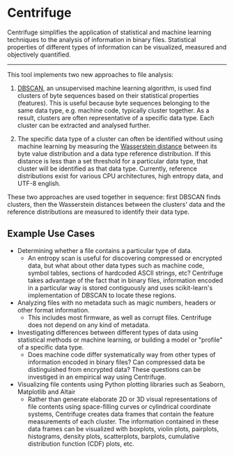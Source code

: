 # Centrifuge

Centrifuge simplifies the application of statistical and machine learning techniques to the analysis of information in binary files. Statistical properties of different types of information can be visualized, measured and objectively quantified.

<hr>

This tool implements two new approaches to file analysis:

1. [DBSCAN](https://scikit-learn.org/stable/modules/generated/sklearn.cluster.DBSCAN.html), an unsupervised machine learning algorithm, is used find clusters of byte sequences based on their statistical properties (features). This is useful because byte sequences belonging to the same data type, e.g. machine code, typically cluster together. As a result, clusters are often representative of a specific data type. Each cluster can be extracted and analysed further. 

2. The specific data type of a cluster can often be identified without using machine learning by measuring the [Wasserstein distance](https://docs.scipy.org/doc/scipy/reference/generated/scipy.stats.wasserstein_distance.html) between its byte value distribution and a data type reference distribution. If this distance is less than a set threshold for a particular data type, that cluster will be identified as that data type. Currently, reference distributions exist for various CPU architectures, high entropy data, and UTF-8 english.

These two approaches are used together in sequence: first DBSCAN finds clusters, then the Wasserstein distances between the clusters' data and the reference distributions are measured to identify their data type.

## Example Use Cases

 - Determining whether a file contains a particular type of data. 
   - An entropy scan is useful for discovering compressed or encrypted data, but what about other data types such as machine code, symbol tables, sections of hardcoded ASCII strings, etc? Centrifuge takes advantage of the fact that in binary files, information encoded in a particular way is stored contiguously and uses scikit-learn's implementation of DBSCAN to locate these regions.
 - Analyzing files with no metadata such as magic numbers, headers or other format information.        
   - This includes most firmware, as well as corrupt files. Centrifuge does not depend on any kind of metadata.
 - Investigating differences between different types of data using statistical methods or machine learning, or building a model or "profile" of a specific data type.
   - Does machine code differ systematically way from other types of information encoded in binary files? Can compressed data be distinguished from encrypted data? These questions can be investiged in an empirical way using Centrifuge.
 - Visualizing file contents using Python plotting libraries such as Seaborn, Matplotlib and Altair
   - Rather than generate elaborate 2D or 3D visual representations of file contents using space-filling curves or cylindrical coordinate systems, Centrifuge creates data frames that contain the feature measurements of each cluster. The information contained in these data frames can be visualized with boxplots, violin plots, pairplots, histograms, density plots, scatterplots, barplots, cumulative distribution function (CDF) plots, etc.
 
 
